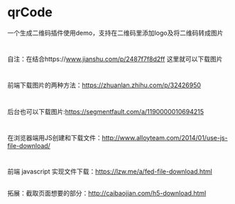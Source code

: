 # qrCode
一个生成二维码插件使用demo，支持在二维码里添加logo及将二维码转成图片
#
自注：在结合https://www.jianshu.com/p/2487f7f8d2ff
这里就可以下载图片
#
前端下载图片的两种方法：https://zhuanlan.zhihu.com/p/32426950
#
后台也可以下载图片:https://segmentfault.com/a/1190000010694215
#
在浏览器端用JS创建和下载文件：http://www.alloyteam.com/2014/01/use-js-file-download/
#
前端 javascript 实现文件下载：https://lzw.me/a/fed-file-download.html

##
拓展：截取页面想要的部分：http://caibaojian.com/h5-download.html
